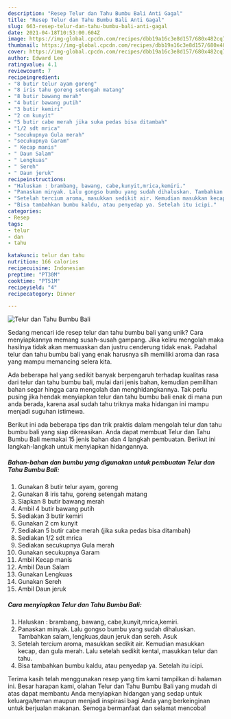 ```yaml
---
description: "Resep Telur dan Tahu Bumbu Bali Anti Gagal"
title: "Resep Telur dan Tahu Bumbu Bali Anti Gagal"
slug: 663-resep-telur-dan-tahu-bumbu-bali-anti-gagal
date: 2021-04-18T10:53:00.604Z
image: https://img-global.cpcdn.com/recipes/dbb19a16c3e8d157/680x482cq70/telur-dan-tahu-bumbu-bali-foto-resep-utama.jpg
thumbnail: https://img-global.cpcdn.com/recipes/dbb19a16c3e8d157/680x482cq70/telur-dan-tahu-bumbu-bali-foto-resep-utama.jpg
cover: https://img-global.cpcdn.com/recipes/dbb19a16c3e8d157/680x482cq70/telur-dan-tahu-bumbu-bali-foto-resep-utama.jpg
author: Edward Lee
ratingvalue: 4.1
reviewcount: 7
recipeingredient:
- "8 butir telur ayam goreng"
- "8 iris tahu goreng setengah matang"
- "8 butir bawang merah"
- "4 butir bawang putih"
- "3 butir kemiri"
- "2 cm kunyit"
- "5 butir cabe merah jika suka pedas bisa ditambah"
- "1/2 sdt mrica"
- "secukupnya Gula merah"
- "secukupnya Garam"
- " Kecap manis"
- " Daun Salam"
- " Lengkuas"
- " Sereh"
- " Daun jeruk"
recipeinstructions:
- "Haluskan : brambang, bawang, cabe,kunyit,mrica,kemiri."
- "Panaskan minyak. Lalu gongso bumbu yang sudah dihaluskan. Tambahkan salam, lengkuas,daun jeruk dan sereh. Asuk"
- "Setelah tercium aroma, masukkan sedikit air. Kemudian masukkan kecap, dan gula merah. Lalu setelah sedikit kental, masukkan telur dan tahu."
- "Bisa tambahkan bumbu kaldu, atau penyedap ya. Setelah itu icipi."
categories:
- Resep
tags:
- telur
- dan
- tahu

katakunci: telur dan tahu 
nutrition: 166 calories
recipecuisine: Indonesian
preptime: "PT30M"
cooktime: "PT51M"
recipeyield: "4"
recipecategory: Dinner

---
```



![Telur dan Tahu Bumbu Bali](https://img-global.cpcdn.com/recipes/dbb19a16c3e8d157/680x482cq70/telur-dan-tahu-bumbu-bali-foto-resep-utama.jpg)

Sedang mencari ide resep telur dan tahu bumbu bali yang unik? Cara menyiapkannya memang susah-susah gampang. Jika keliru mengolah maka hasilnya tidak akan memuaskan dan justru cenderung tidak enak. Padahal telur dan tahu bumbu bali yang enak harusnya sih memiliki aroma dan rasa yang mampu memancing selera kita.



Ada beberapa hal yang sedikit banyak berpengaruh terhadap kualitas rasa dari telur dan tahu bumbu bali, mulai dari jenis bahan, kemudian pemilihan bahan segar hingga cara mengolah dan menghidangkannya. Tak perlu pusing jika hendak menyiapkan telur dan tahu bumbu bali enak di mana pun anda berada, karena asal sudah tahu triknya maka hidangan ini mampu menjadi suguhan istimewa.


Berikut ini ada beberapa tips dan trik praktis dalam mengolah telur dan tahu bumbu bali yang siap dikreasikan. Anda dapat membuat Telur dan Tahu Bumbu Bali memakai 15 jenis bahan dan 4 langkah pembuatan. Berikut ini langkah-langkah untuk menyiapkan hidangannya.

<!--inarticleads1-->

##### Bahan-bahan dan bumbu yang digunakan untuk pembuatan Telur dan Tahu Bumbu Bali:

1. Gunakan 8 butir telur ayam, goreng
1. Gunakan 8 iris tahu, goreng setengah matang
1. Siapkan 8 butir bawang merah
1. Ambil 4 butir bawang putih
1. Sediakan 3 butir kemiri
1. Gunakan 2 cm kunyit
1. Sediakan 5 butir cabe merah (jika suka pedas bisa ditambah)
1. Sediakan 1/2 sdt mrica
1. Sediakan secukupnya Gula merah
1. Gunakan secukupnya Garam
1. Ambil  Kecap manis
1. Ambil  Daun Salam
1. Gunakan  Lengkuas
1. Gunakan  Sereh
1. Ambil  Daun jeruk




<!--inarticleads2-->

##### Cara menyiapkan Telur dan Tahu Bumbu Bali:

1. Haluskan : brambang, bawang, cabe,kunyit,mrica,kemiri.
1. Panaskan minyak. Lalu gongso bumbu yang sudah dihaluskan. Tambahkan salam, lengkuas,daun jeruk dan sereh. Asuk
1. Setelah tercium aroma, masukkan sedikit air. Kemudian masukkan kecap, dan gula merah. Lalu setelah sedikit kental, masukkan telur dan tahu.
1. Bisa tambahkan bumbu kaldu, atau penyedap ya. Setelah itu icipi.




Terima kasih telah menggunakan resep yang tim kami tampilkan di halaman ini. Besar harapan kami, olahan Telur dan Tahu Bumbu Bali yang mudah di atas dapat membantu Anda menyiapkan hidangan yang sedap untuk keluarga/teman maupun menjadi inspirasi bagi Anda yang berkeinginan untuk berjualan makanan. Semoga bermanfaat dan selamat mencoba!
